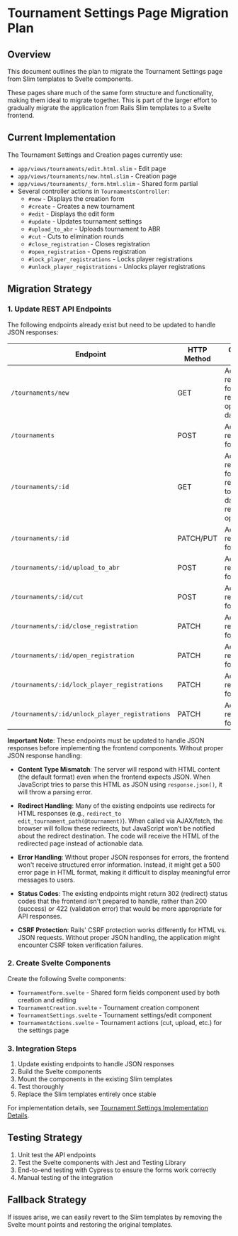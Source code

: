 # Tournament Settings Page Migration Plan

## Overview

This document outlines the plan to migrate the Tournament Settings page from
Slim templates to Svelte components.

These pages share much of the same form structure and functionality, making them
ideal to migrate together. This is part of the larger effort to gradually
migrate the application from Rails Slim templates to a Svelte frontend.

## Current Implementation

The Tournament Settings and Creation pages currently use:
- `app/views/tournaments/edit.html.slim` - Edit page
- `app/views/tournaments/new.html.slim` - Creation page
- `app/views/tournaments/_form.html.slim` - Shared form partial
- Several controller actions in `TournamentsController`:
  - `#new` - Displays the creation form
  - `#create` - Creates a new tournament
  - `#edit` - Displays the edit form
  - `#update` - Updates tournament settings
  - `#upload_to_abr` - Uploads tournament to ABR
  - `#cut` - Cuts to elimination rounds
  - `#close_registration` - Closes registration
  - `#open_registration` - Opens registration
  - `#lock_player_registrations` - Locks player registrations
  - `#unlock_player_registrations` - Unlocks player registrations

## Migration Strategy

### 1. Update REST API Endpoints

The following endpoints already exist but need to be updated to handle JSON responses:

| Endpoint | HTTP Method | Changes Needed |
|----------|------------|---------------|
| `/tournaments/new` | GET | Add JSON response format to return form options data |
| `/tournaments` | POST | Add JSON response format |
| `/tournaments/:id` | GET | Add JSON response format to return tournament data and related options |
| `/tournaments/:id` | PATCH/PUT | Add JSON response format |
| `/tournaments/:id/upload_to_abr` | POST | Add JSON response format |
| `/tournaments/:id/cut` | POST | Add JSON response format |
| `/tournaments/:id/close_registration` | PATCH | Add JSON response format |
| `/tournaments/:id/open_registration` | PATCH | Add JSON response format |
| `/tournaments/:id/lock_player_registrations` | PATCH | Add JSON response format |
| `/tournaments/:id/unlock_player_registrations` | PATCH | Add JSON response format |

**Important Note**: These endpoints must be updated to handle JSON responses before implementing the frontend components. Without proper JSON response handling:

- **Content Type Mismatch**: The server will respond with HTML content (the default format) even when the frontend expects JSON. When JavaScript tries to parse this HTML as JSON using `response.json()`, it will throw a parsing error.

- **Redirect Handling**: Many of the existing endpoints use redirects for HTML responses (e.g., `redirect_to edit_tournament_path(@tournament)`). When called via AJAX/fetch, the browser will follow these redirects, but JavaScript won't be notified about the redirect destination. The code will receive the HTML of the redirected page instead of actionable data.

- **Error Handling**: Without proper JSON responses for errors, the frontend won't receive structured error information. Instead, it might get a 500 error page in HTML format, making it difficult to display meaningful error messages to users.

- **Status Codes**: The existing endpoints might return 302 (redirect) status codes that the frontend isn't prepared to handle, rather than 200 (success) or 422 (validation error) that would be more appropriate for API responses.

- **CSRF Protection**: Rails' CSRF protection works differently for HTML vs. JSON requests. Without proper JSON handling, the application might encounter CSRF token verification failures.

### 2. Create Svelte Components

Create the following Svelte components:

- `TournamentForm.svelte` - Shared form fields component used by both creation and editing
- `TournamentCreation.svelte` - Tournament creation component
- `TournamentSettings.svelte` - Tournament settings/edit component
- `TournamentActions.svelte` - Tournament actions (cut, upload, etc.) for the settings page

### 3. Integration Steps

1. Update existing endpoints to handle JSON responses
2. Build the Svelte components
3. Mount the components in the existing Slim templates
4. Test thoroughly
5. Replace the Slim templates entirely once stable

For implementation details, see [Tournament Settings Implementation Details](./tournament_settings_implementation.md).

## Testing Strategy

1. Unit test the API endpoints
2. Test the Svelte components with Jest and Testing Library
3. End-to-end testing with Cypress to ensure the forms work correctly
4. Manual testing of the integration

## Fallback Strategy

If issues arise, we can easily revert to the Slim templates by removing the Svelte mount points and restoring the original templates.
